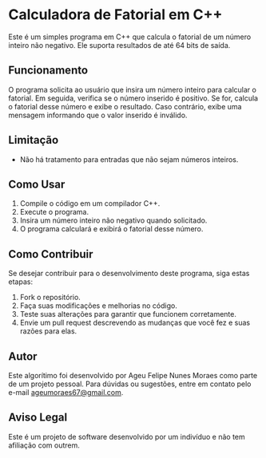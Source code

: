 
# Calculadora de Fatorial em C++

Este é um simples programa em C++ que calcula o fatorial de um número inteiro não negativo. Ele suporta resultados de até 64 bits de saída.

## Funcionamento

O programa solicita ao usuário que insira um número inteiro para calcular o fatorial. Em seguida, verifica se o número inserido é positivo. Se for, calcula o fatorial desse número e exibe o resultado. Caso contrário, exibe uma mensagem informando que o valor inserido é inválido.

## Limitação

- Não há tratamento para entradas que não sejam números inteiros.

## Como Usar

1. Compile o código em um compilador C++.
2. Execute o programa.
3. Insira um número inteiro não negativo quando solicitado.
4. O programa calculará e exibirá o fatorial desse número.

## Como Contribuir

Se desejar contribuir para o desenvolvimento deste programa, siga estas etapas:

1. Fork o repositório.
2. Faça suas modificações e melhorias no código.
3. Teste suas alterações para garantir que funcionem corretamente.
4. Envie um pull request descrevendo as mudanças que você fez e suas razões para elas.

## Autor

Este algorítimo foi desenvolvido por Ageu Felipe Nunes Moraes como parte de um projeto pessoal. Para dúvidas ou sugestões, entre em contato pelo e-mail [ageumoraes67@gmail.com](mailto:ageumoraes67@gmail.com).

## Aviso Legal

Este é um projeto de software desenvolvido por um indivíduo e não tem afiliação com outrem.
